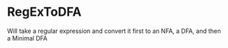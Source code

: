 RegExToDFA
==========

Will take a regular expression and convert it first to an NFA, a DFA, and then a Minimal DFA
